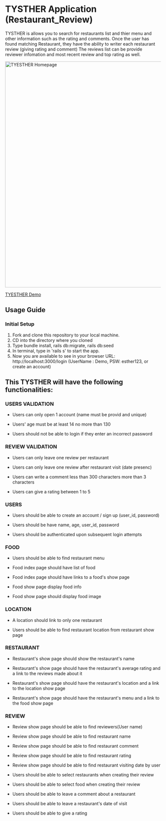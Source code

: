 # TYSTHER Application (Restaurant_Review)
TYSTHER is allows you to search for restaurants list and thier menu and other information such as the rating and comments.
Once the user has found matching Restaurant, they have the ability to writer each restaurant review (giving rating and comment) The reviews list can be provide reviewer infomation and most recent review and top rating as well.

<img src="/images/TYESTHER.png" alt="TYESTHER Homepage" width="730"/>

[TYESTHER Demo](https://youtu.be/xXt5SJUr9_g)

## Usage Guide

### Initial Setup

1. Fork and clone this repository to your local machine.
2. CD into the directory where you cloned
3. Type bundle install, rails db:migrate, rails db:seed
4. In terminal, type in 'rails s' to start the app.
5. Now you are available to see in your browser URL: http://localhost:3000/login
(UserName : Demo, PSW: esther123, or create an account)


## This TYSTHER will have the following functionalities: 

### USERS VALIDATION
- Users can only open 1 account (name must be provid and unique)

- Users' age must be at least 14 no more than 130

- Users should not be able to login if they enter an incorrect password

### REVIEW VALIDATION
- Users can only leave one review per restaurant

- Users can only leave one review after restaurant visit (date presenc)

- Users can write a comment less than 300 characters more than 3 characters

- Users can give a rating between 1 to 5

### USERS
- Users should be able to create an account / sign up (user_id, password)

- Users should be have name, age, user_id, password

- Users should be authenticated upon subsequent login attempts


### FOOD
- Users should be able to find restaurant menu

- Food index page should have list of food

- Food index page should have links to a food's show page

- Food show page display food info

- Food show page should display food image

### LOCATION
- A location should link to only one restaurant

- Users should be able to find restaurant location from restaurant show page

### RESTAURANT
- Restaurant's show page should show the restaurant's name

- Restaurant's show page should have the restaurant's average rating and a link to the reviews made about it

- Restaurant's show page should have the restaurant's location and a link to the location show page

- Restaurant's show page should have the restaurant's menu and a link to the food show page

### REVIEW
- Review show page should be able to find reviewers(User name)

- Review show page should be able to find restaurant name 

- Review show page should be able to find restaurant comment

- Review show page should be able to find restaurant rating

- Review show page should be able to find restaurant visiting date by user

- Users should be able to select restaurants when creating their review

- Users should be able to select food when creating their review

- Users should be able to leave a comment about a restaurant 

- Users should be able to leave a restaurant's date of visit

- Users should be able to give a rating
